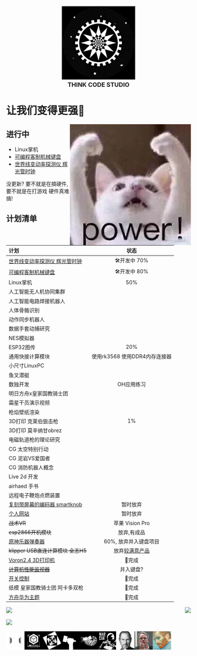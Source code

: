 <h3 align="center">
  <img alt="head logo" src="./logo_1.png" width="200"/><br/>
  THINK CODE STUDIO
</h3>



# 让我们变得更强💪  
 
<img alt="power cat" src="./power.jpg" align="right"/>

## 进行中

* Linux掌机
* [可编程客制机械键盘](https://github.com/ThinkCodeStudio/DIYkeyboard)
* [世界线变动率探测仪 辉光管时钟](https://github.com/ThinkCodeStudio/DivergenceMeter)

没更新? 要不就是在搞硬件, 要不就是在打游戏
硬件真难搞!

## 计划清单

| 计划                            |     状态     | 
| :------------------------------ | :---------:  |
|[世界线变动率探测仪 辉光管时钟](https://github.com/ThinkCodeStudio/DivergenceMeter)|🛠开发中 70%|
|[可编程客制机械键盘](https://github.com/ThinkCodeStudio/DIYkeyboard)|🛠开发中 80%|
|Linux掌机                         |     50%      |
|人工智能无人机协同集群            |              |
|人工智能电路焊接机器人            |              |
|人体骨骼识别                      |              |
| 动作同步机器人                   |              |
| 数据手套动捕研究                 |              |
|NES模拟器                         |              |
|ESP32图传                         |       20%    |
|通用快接计算模块                  |使用rk3568 使用DDR4内存连接器|
|小尺寸LinuxPC                     |               |
|鱼叉潜艇                          |              |
|数独开发                          | OH应用练习   |
|明日方舟x皇家国教骑士团           |              |
|霜星干员演示视频                  |              |
|枪焰壁纸渲染                      |              |
|3D打印 克莱伯狙击枪               |      1%      |
|3D打印 莫辛纳甘obrez              |              |
|电磁轨道枪的理论研究              |              |
|CG 太空特别行动                   |              |
|CG 泥岩VS爱国者                   |              |
|CG 消防机器人概念                 |              | 
|Live 2d 开发                      |              |
|airhaed 手书                      |              |
|远程电子鞭炮点燃装置               |              |
|[复刻带屏幕的编码器 smartknob](https://github.com/ThinkCodeStudio/smartknob)|暂时放弃|
|[个人网站](https://github.com/ThinkCodeStudio/blog)|暂时放弃|
| ~~战术VR~~|苹果 Vision Pro|
|~~esp2866开机模块~~|放弃,有成品|
|[原神乐器弹奏器](https://github.com/ThinkCodeStudio/GenshinPlayer)|60%, 放弃并入键盘项目|
|~~klipper USB直连计算模块 全志H5~~|放弃[较满意产品](https://www.bilibili.com/video/BV1D94y1D7Es)|  
|[Voron2.4 3D打印机](https://github.com/ThinkCodeStudio/my_voron2.4_3dPrinter)|🎉完成|  
|~~[计算机性能监视器](https://github.com/ThinkCodeStudio/PCresource)~~|并入键盘?|   
|[开关控制](https://github.com/ThinkCodeStudio/esp-01s_control_servo)|🎉完成| 
|纸模 皇家国教骑士团 阿卡多双枪|🎉完成|
|[方舟华为主题](https://www.bilibili.com/video/BV1hP4y1t7Sn)|🎉完成|

<p>
 <img  src="https://github-readme-stats.vercel.app/api/top-langs/?username=ThinkCodeStudio&layout=compact&theme=midnight-purple" align="right"/>
 <img  src="https://github-readme-stats.vercel.app/api?username=ThinkCodeStudio&theme=midnight-purple" width="415"/>
</p>

![](https://activity-graph.herokuapp.com/graph?username=ThinkCodeStudio&theme=react-dark)

<p>
  <img alt="一代" src="./logo_0.png" align="left" width="50" high="50"/>
  <img alt="二代" src="./logo_6.png" align="left" width="50" high="50"/>
  <img alt="音乐" src="./logo_2.png" align="left" width="50" high="50"/>
  <img alt="制造" src="./logo_3.png" align="left" width="50" high="50"/>
  <img alt="媒体" src="./logo_4.png" align="left" width="50" high="50"/>
  <img alt="战车" src="./logo_5.png" align="left" width="50" high="50"/>
<p>

<p>
  <img alt="设计" src="./Steve_Jobs.jpg" align="left" width="50" high="50"/>
  <img alt="技术" src="./linus.png" align="left" width="50" high="50"/>
  <img alt="艺术" src="./van_Gogh.jpg" align="left" width="50" high="50"/>
<p>

 <!--
只要我愿意, 那我就可以
文明其精神, 野蛮其体魄
我们的征途是星辰大海
人类是最弱小的物种, 没有强悍的肉体, 没有致命的毒液, 但凭借智慧与谋略成为了地球的顶级掠食者.
我的青春不会结束, 它还在燃烧, 它还没有到达最热最燃的时刻.
科学就是魔法
理想主义者改变世界
有条件要上, 没有条件创造条件也要上
实验是检验真理的唯一途径
把自己能控制的事做到极致
一切不是客观上的不可能都是借口
自己的理想要自己去实现
那么, 游戏开始吧
!-->
